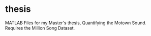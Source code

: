 # thesis
MATLAB Files for my Master's thesis, Quantifying the Motown Sound. Requires the Million Song Dataset.
